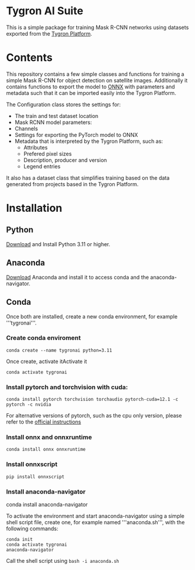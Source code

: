 # Tygron AI Suite
This is a simple package for training Mask R-CNN networks using datasets exported from the [Tygron Platform](www.tygron.com).


# Contents
This repository contains a few simple classes and functions for training a simple Mask R-CNN for object detection on satellite images. Additionally it contains functions to export the model to [ONNX](https://onnx.ai/) with parameters and metadata such that it can be imported easily into the Tygron Platform.

The Configuration class stores the settings for:
* The train and test dataset location
* Mask RCNN model parameters:
 * Channels
* Settings for exporting the PyTorch model to ONNX
* Metadata that is interpreted by the Tygron Platform, such as:
  * Attributes
  * Prefered pixel sizes
  * Description, producer and version
  * Legend entries

It also has a dataset class that simplifies training based on the data generated from projects based in the Tygron Platform.

# Installation
## Python
[Download](https://www.python.org/downloads/) and Install Python 3.11 or higher.

## Anaconda
[Download](https://www.anaconda.com/download/) Anaconda and install it to access conda and the anaconda-navigator.

## Conda

Once both are installed, create a new conda environment, for example '''tygronai'''.

### Create conda enviroment
```
conda create --name tygronai python=3.11
```
Once create, activate itActivate it
```
conda activate tygronai
````
### Install pytorch and torchvision with cuda:
```
conda install pytorch torchvision torchaudio pytorch-cuda=12.1 -c pytorch -c nvidia
```
For alternative versions of pytorch, such as the cpu only version, please refer to the [official instructions](https://pytorch.org/get-started/locally/)

### Install onnx and onnxruntime
```
conda install onnx onnxruntime
```
### Install onnxscript
```
pip install onnxscript
```
### Install anaconda-navigator
conda install anaconda-navigator

To activate the environment and start anaconda-navigator using a simple shell script file, create one, for example named '''anaconda.sh''', with the following commands:
```
conda init 
conda activate tygronai
anaconda-navigator
```
Call the shell script using ```bash -i anaconda.sh```

